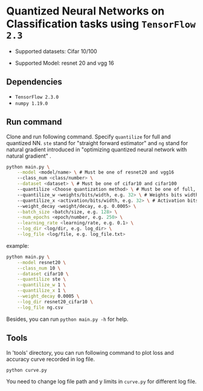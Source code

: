 # Quantized Neural Networks on Classification tasks using `TensorFlow 2.3`

- Supported datasets: Cifar 10/100

- Supported Model: resnet 20 and vgg 16



## Dependencies

- `TensorFlow 2.3.0`
- `numpy 1.19.0`



## Run command

Clone and run following command. Specify `quantilize` for full and quantized NN. `ste` stand for "straight forward estimator" and `ng` stand for natural gradient introduced in "optimizing quantized neural network with natural gradient" .

```sh
python main.py \
	--model <model/name> \ # Must be one of resnet20 and vgg16
	--class_num <class/number> \
	--dataset <dataset> \ # Must be one of cifar10 and cifar100
	--quantilize <Choose quantization method> \ # Must be one of full, ste and ng
	--quantilize_w <weights/bits/width, e.g. 32> \ # Weights bits width for quantilize model
	--quantilize_x <activation/bits/width, e.g. 32> \ # Activation bits width for quantilize model
	--weight_decay <weight/decay, e.g. 0.0005> \
	--batch_size <batch/size, e.g. 128> \
	--num_epochs <epoch/number, e.g. 250> \
	--learning_rate <learning/rate, e.g. 0.1> \
	--log_dir <log/dir, e.g. log_dir> \
	--log_file <log/file, e.g. log_file.txt>
```

example: 

```sh
python main.py \
	--model resnet20 \
	--class_num 10 \
	--dataset cifar10 \
	--quantilize ste \
	--quantilize_w 1 \
	--quantilize_x 1 \
	--weight_decay 0.0005 \
	--log_dir resnet20_cifar10 \
	--log_file ng.csv
```

Besides, you can run `python main.py -h` for help. 



## Tools

In 'tools' directory, you can run following command to plot loss and accuracy curve recorded in log file.

```sh
python curve.py
```

You need to change log file path and y limits in `curve.py` for different log file. 